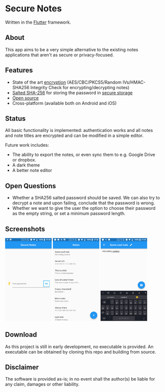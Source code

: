 # Secure Notes
Written in the [Flutter](https://flutter.io/) framework.

## About
This app aims to be a very simple alternative to the existing notes applications that aren't as secure or privacy-focused. 

## Features
* State of the art [encryption](https://pub.dartlang.org/packages/flutter_string_encryption) (AES/CBC/PKCS5/Random IVs/HMAC-SHA256 Integrity Check for encrypting/decrypting notes)
* [Salted SHA-256](https://pub.dartlang.org/packages/crypt) for storing the password in [secure storage](https://pub.dartlang.org/packages/flutter_secure_storage)
* [Open source](https://github.com/robberth/secureNotesApp)
* Cross-platform (available both on Android and iOS)

## Status
All basic functionality is implemented: authentication works and all notes and note titles are encrypted and can be modified in a simple editor.

Future work includes:
* The ability to export the notes, or even sync them to e.g. Google Drive or dropbox. 
* A dark theme
* A better note editor

## Open Questions
* Whether a SHA256 salted password should be saved. We can also try to decrypt a note and upon failing, conclude that the password is wrong.
* Whether we want to give the user the option to choose their password as the empty string, or set a minimum password length.

## Screenshots
<img src="https://raw.githubusercontent.com/RobbertH/secureNotesApp/master/screenshots/LoginPage.png" alt="LoginPage" width="30%"> <img src="https://raw.githubusercontent.com/RobbertH/secureNotesApp/master/screenshots/HomePage.png" alt="HomePage" width="30%"> <img src="https://raw.githubusercontent.com/RobbertH/secureNotesApp/master/screenshots/NoteEditor.png" alt="NoteEditor" width="30%">

## Download
As this project is still in early development, no executable is provided. An executable can be obtained by cloning this repo and building from source.

## Disclaimer
The software is provided as-is; in no event shall the author(s) be liable for any claim, damages or other liability.  
